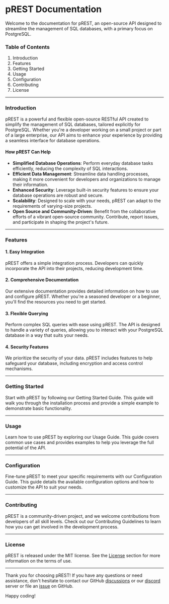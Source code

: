 # pREST Documentation

Welcome to the documentation for pREST, an open-source API designed to streamline the management of SQL databases, with a primary focus on PostgreSQL.

### Table of Contents

1. Introduction
2. Features
3. Getting Started
4. Usage
5. Configuration
6. Contributing
7. License

***

### Introduction

pREST is a powerful and flexible open-source RESTful API created to simplify the management of SQL databases, tailored explicitly for PostgreSQL. Whether you're a developer working on a small project or part of a large enterprise, our API aims to enhance your experience by providing a seamless interface for database operations.

#### How pREST Can Help

* **Simplified Database Operations**: Perform everyday database tasks efficiently, reducing the complexity of SQL interactions.
* **Efficient Data Management**: Streamline data handling processes, making it more convenient for developers and organizations to manage their information.
* **Enhanced Security**: Leverage built-in security features to ensure your database operations are robust and secure.
* **Scalability**: Designed to scale with your needs, pREST can adapt to the requirements of varying-size projects.
* **Open Source and Community-Driven**: Benefit from the collaborative efforts of a vibrant open-source community. Contribute, report issues, and participate in shaping the project's future.

***

### Features

#### 1. Easy Integration

pREST offers a simple integration process. Developers can quickly incorporate the API into their projects, reducing development time.

#### 2. Comprehensive Documentation

Our extensive documentation provides detailed information on how to use and configure pREST. Whether you're a seasoned developer or a beginner, you'll find the resources you need to get started.

#### 3. Flexible Querying

Perform complex SQL queries with ease using pREST. The API is designed to handle a variety of queries, allowing you to interact with your PostgreSQL database in a way that suits your needs.

#### 4. Security Features

We prioritize the security of your data. pREST includes features to help safeguard your database, including encryption and access control mechanisms.

***

### Getting Started

Start with pREST by following our Getting Started Guide. This guide will walk you through the installation process and provide a simple example to demonstrate basic functionality.

***

### Usage

Learn how to use pREST by exploring our Usage Guide. This guide covers common use cases and provides examples to help you leverage the full potential of the API.

***

### Configuration

Fine-tune pREST to meet your specific requirements with our Configuration Guide. This guide details the available configuration options and how to customize the API to suit your needs.

***

### Contributing

pREST is a community-driven project, and we welcome contributions from developers of all skill levels. Check out our Contributing Guidelines to learn how you can get involved in the development process.

***

### License

pREST is released under the MIT license. See the [License](https://github.com/prest/prest/blob/main/LICENSE) section for more information on the terms of use.

***

Thank you for choosing pREST! If you have any questions or need assistance, don't hesitate to contact our GitHub [discussions](https://github.com/prest/prest/discussions) or our [discord](who-uses-prest.md) server or file an [issue](https://github.com/prest/prest/issues) on GitHub.&#x20;

Happy coding!
